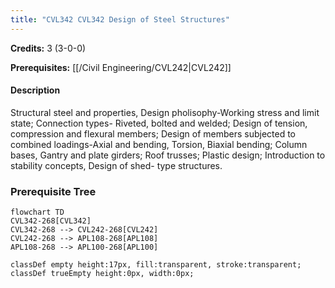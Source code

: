 ```yaml
---
title: "CVL342 CVL342 Design of Steel Structures"
---
```

**Credits:** 3 (3-0-0)

**Prerequisites:** [[/Civil Engineering/CVL242|CVL242]]

#### Description
Structural steel and properties, Design pholisophy-Working stress and limit state; Connection types- Riveted, bolted and welded; Design of tension, compression and flexural members; Design of members subjected to combined loadings-Axial and bending, Torsion, Biaxial bending; Column bases, Gantry and plate girders; Roof trusses; Plastic design; Introduction to stability concepts, Design of shed- type structures.

### Prerequisite Tree

```mermaid
flowchart TD
CVL342-268[CVL342]
CVL342-268 --> CVL242-268[CVL242]
CVL242-268 --> APL108-268[APL108]
APL108-268 --> APL100-268[APL100]

classDef empty height:17px, fill:transparent, stroke:transparent;
classDef trueEmpty height:0px, width:0px;
```